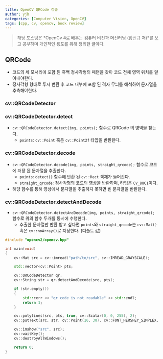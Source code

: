 ```yaml
---
title: OpenCV QRCode 검출
author: yjh
categories: [Computer Vision, OpenCV]
tags: [cpp, cv, opencv, book review]
---
```


> 해당 포스팅은 *OpenCv 4로 배우는 컴퓨터 비전과 머신러닝 (황선규 저)*를 보고 공부하며 개인적인 용도를 위해 정리한 글이다.

## QRCode

- 코드의 세 모서리에 포함 된 흑백 정사각형의 패턴을 찾아 코드 전체 영역 위치를 알아내야한다.
- 정사각형 형태로 투시 변환 후 코드 내부에 포함 된 격자 무늬를 해석하여 문자열을 추측해야한다.

### cv::QRCodeDetector

### cv::QRCodeDetector.detect

- `cv::QRCodeDetector.detect(img, points);` 함수로 QRCode 의 영역을 찾는다.
  - `points`: `cv::Point` 혹은 `cv::Point2f` 타입을 반환한다.

### cv::QRCodeDetector.decode

- `cv::QRCodeDetector.decode(img, points, straight_qrcode);` 함수로 코드에 저장 된 문자열을 추출한다.
  - `points`: `detect()` 함수에 반환 된 `cv::Rect` 객체가 들어간다.
  - `straight_qrcode`: 정사각형의 코드의 영상을 반환하며, 타입은 `CV_8UC1`이다.
- 해당 함수를 통해 영상에서 문자열을 추출하지 못하면 빈 문자열을 반환한다.

### cv::QRCodeDetector.detectAndDecode

- `cv::QRCodeDetector.detectAndDecode(img, points, straight_qrcode);` 함수로 위의 함수 두개를 동시에 수행한다.
  - 추출한 문자열만 반환 받고 싶다면 `points`와 `straight_qrcode`는 `cv::Mat()` 혹은 `cv::noArray()`로 지정한다. (디폴트 값)

```cpp
#include "opencv2/opencv.hpp"

int main(void)
{
    cv::Mat src = cv::imread("path/to/src", cv::IMREAD_GRAYSCALE);

    std::vector<cv::Point> pts;

    cv::QRCodeDetector qr;
    cv::String str = qr.detectAndDecode(src, pts);

    if (str.empty())
    {
        std::cerr << "qr code is not readable" << std::endl;
        return 1;
    }

    cv::polylines(src, pts, true, cv::Scalar(0, 0, 255), 2);
    cv::putText(src, str, cv::Point(10, 30), cv::FONT_HERSHEY_SIMPLEX, 2, cv::Scalar(0, 0, 255), 2);

    cv::imshow("src", src);
    cv::waitKey();
    cv::destroyAllWindows();

    return 0;
}
```

